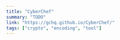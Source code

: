 ```yaml
---
title: "CyberChef"
summary: "TODO"
link: "https://gchq.github.io/CyberChef/"
tags: ["crypto", "encoding", "tool"]
---
```

